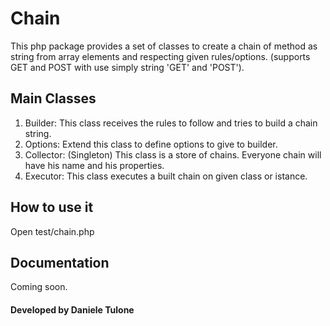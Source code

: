 # Chain
This php package provides a set of classes to create a chain of method as string from array elements and respecting given rules/options.
(supports GET and POST with use simply string 'GET' and 'POST').

## Main Classes
1. Builder: This class receives the rules to follow and tries to build a chain string.
2. Options: Extend this class to define options to give to builder.
3. Collector: (Singleton) This class is a store of chains. Everyone chain will have his name and his properties.
4. Executor: This class executes a built chain on given class or istance.

## How to use it
Open test/chain.php

## Documentation
Coming soon.

#### Developed by Daniele Tulone